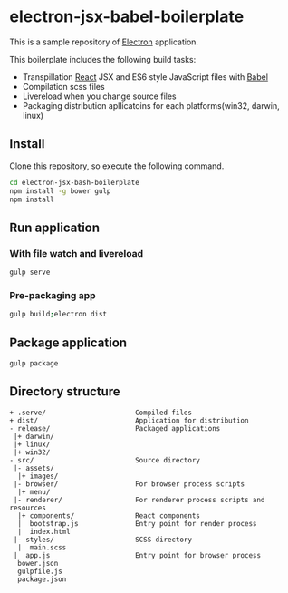 # electron-jsx-babel-boilerplate

This is a sample repository of [Electron](http://electron.atom.io/) application.

This boilerplate includes the following build tasks:

* Transpillation [React](https://facebook.github.io/react/) JSX and ES6 style JavaScript files with [Babel](https://babeljs.io/)
* Compilation scss files
* Livereload when you change source files
* Packaging distribution apllicatoins for each platforms(win32, darwin, linux)

## Install

Clone this repository, so execute the following command.

```bash
cd electron-jsx-bash-boilerplate
npm install -g bower gulp
npm install
```

## Run application
### With file watch and livereload

```bash
gulp serve
```

### Pre-packaging app

```bash
gulp build;electron dist
```

## Package application

```bash
gulp package
```

## Directory structure

```
+ .serve/                      Compiled files
+ dist/                        Application for distribution
- release/                     Packaged applications
 |+ darwin/                    
 |+ linux/                     
 |+ win32/                     
- src/                         Source directory
 |- assets/                    
  |+ images/                   
 |- browser/                   For browser process scripts
  |+ menu/                     
 |- renderer/                  For renderer process scripts and resources
  |+ components/               React components
  |  bootstrap.js              Entry point for render process
  |  index.html                
 |- styles/                    SCSS directory
  |  main.scss                 
 |  app.js                     Entry point for browser process
  bower.json                   
  gulpfile.js                  
  package.json                 
```

